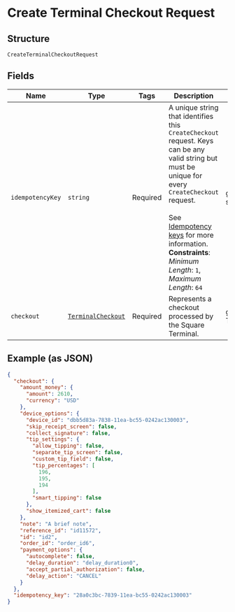
# Create Terminal Checkout Request

## Structure

`CreateTerminalCheckoutRequest`

## Fields

| Name | Type | Tags | Description | Getter | Setter |
|  --- | --- | --- | --- | --- | --- |
| `idempotencyKey` | `string` | Required | A unique string that identifies this `CreateCheckout` request. Keys can be any valid string but<br>must be unique for every `CreateCheckout` request.<br><br>See [Idempotency keys](https://developer.squareup.com/docs/build-basics/common-api-patterns/idempotency) for more information.<br>**Constraints**: *Minimum Length*: `1`, *Maximum Length*: `64` | getIdempotencyKey(): string | setIdempotencyKey(string idempotencyKey): void |
| `checkout` | [`TerminalCheckout`](../../doc/models/terminal-checkout.md) | Required | Represents a checkout processed by the Square Terminal. | getCheckout(): TerminalCheckout | setCheckout(TerminalCheckout checkout): void |

## Example (as JSON)

```json
{
  "checkout": {
    "amount_money": {
      "amount": 2610,
      "currency": "USD"
    },
    "device_options": {
      "device_id": "dbb5d83a-7838-11ea-bc55-0242ac130003",
      "skip_receipt_screen": false,
      "collect_signature": false,
      "tip_settings": {
        "allow_tipping": false,
        "separate_tip_screen": false,
        "custom_tip_field": false,
        "tip_percentages": [
          196,
          195,
          194
        ],
        "smart_tipping": false
      },
      "show_itemized_cart": false
    },
    "note": "A brief note",
    "reference_id": "id11572",
    "id": "id2",
    "order_id": "order_id6",
    "payment_options": {
      "autocomplete": false,
      "delay_duration": "delay_duration0",
      "accept_partial_authorization": false,
      "delay_action": "CANCEL"
    }
  },
  "idempotency_key": "28a0c3bc-7839-11ea-bc55-0242ac130003"
}
```

